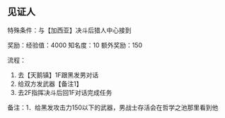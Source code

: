 ## 见证人
特殊条件：与【加西亚】决斗后猎人中心接到

奖励：经验值：4000 知名度：10 额外奖励：150

流程：

1. 去【天鹅镇】1F跟黑发男对话
2. 给双方发武器【备注1】
3. 去2F指挥决斗后回1F对话完成任务


备注：1．给黑发攻击力150以下的武器，男战士存活会在哲学之池那里看到他

